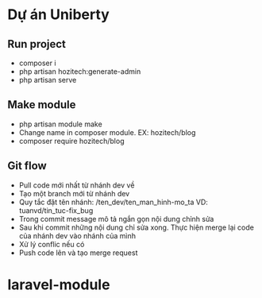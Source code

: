 # Dự án Uniberty
## Run project
- composer i
- php artisan hozitech:generate-admin
- php artisan serve
## Make module
- php artisan module make <ModuleName>
- Change name in composer module. EX: hozitech/blog
- composer require hozitech/blog

## Git flow
- Pull code mới nhất từ nhánh dev về
- Tạo một branch mới từ nhánh dev
- Quy tắc đặt tên nhánh: /ten_dev/ten_man_hinh-mo_ta VD: tuanvd/tin_tuc-fix_bug
- Trong commit message mô tả ngắn gọn nội dung chỉnh sửa
- Sau khi commit những nội dung chỉ sửa xong. Thực hiện merge lại code của nhánh dev vào nhánh của mình
- Xử lý conflic nếu có
- Push code lên và tạo merge request
# laravel-module
